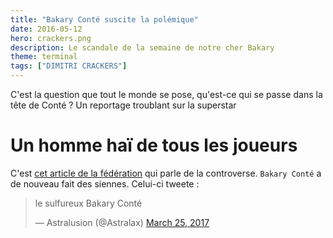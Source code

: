 ```yaml
---
title: "Bakary Conté suscite la polémique"
date: 2016-05-12
hero: crackers.png
description: Le scandale de la semaine de notre cher Bakary
theme: terminal
tags: ["DIMITRI CRACKERS"]
---
```


C'est la question que tout le monde se pose, qu'est-ce qui se passe dans la tête de Conté ? Un reportage troublant sur la superstar

# Un homme haï de tous les joueurs

C'est [cet article de la fédération](www.google.Fr) qui parle de la controverse. `Bakary Conté` a de nouveau fait des siennes. Celui-ci tweete :

<blockquote class="twitter-tweet"><p lang="fr" dir="ltr">le sulfureux Bakary Conté</p>&mdash; Astralusion (@Astralax) <a href="https://twitter.com/Astralax/status/845725298217897992?ref_src=twsrc%5Etfw">March 25, 2017</a></blockquote> <script async src="https://platform.twitter.com/widgets.js" charset="utf-8"></script> 
